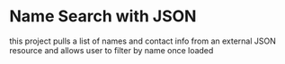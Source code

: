# Name Search with JSON
this project pulls a list of names and contact info from an external JSON resource and allows user to filter by name once loaded
